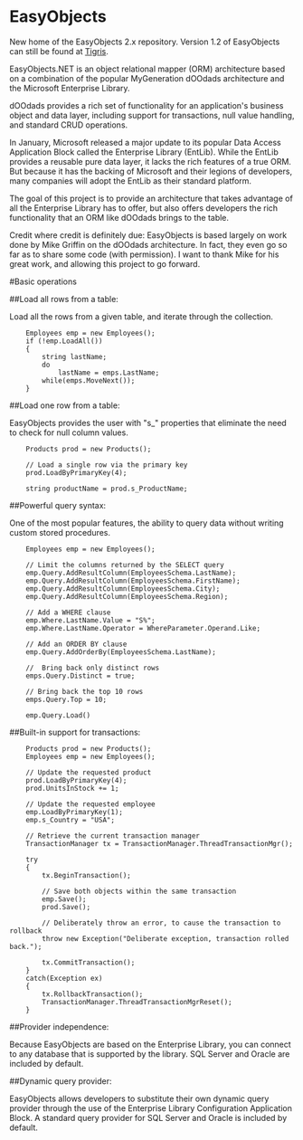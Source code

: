 EasyObjects
===========

New home of the EasyObjects 2.x repository. Version 1.2 of EasyObjects can still be found at [Tigris](http://easyobjects.tigris.org).

EasyObjects.NET is an object relational mapper (ORM) architecture based on a combination of the popular MyGeneration dOOdads architecture and the Microsoft Enterprise Library.

dOOdads provides a rich set of functionality for an application's business object and data layer, including support for transactions, null value handling, and standard CRUD operations.

In January, Microsoft released a major update to its popular Data Access Application Block called the Enterprise Library (EntLib). While the EntLib provides a reusable pure data layer, it lacks the rich features of a true ORM. But because it has the backing of Microsoft and their legions of developers, many companies will adopt the EntLib as their standard platform.

The goal of this project is to provide an architecture that takes advantage of all the Enterprise Library has to offer, but also offers developers the rich functionality that an ORM like dOOdads brings to the table.

Credit where credit is definitely due: EasyObjects is based largely on work done by Mike Griffin on the dOOdads architecture. In fact, they even go so far as to share some code (with permission). I want to thank Mike for his great work, and allowing this project to go forward.

#Basic operations

##Load all rows from a table:

Load all the rows from a given table, and iterate through the collection.


        Employees emp = new Employees();
        if (!emp.LoadAll())
        {
            string lastName;
            do
                lastName = emps.LastName;
            while(emps.MoveNext());
        }


##Load one row from a table:

EasyObjects provides the user with "s_" properties that eliminate the need to check for null column values.

        Products prod = new Products();
        
        // Load a single row via the primary key
        prod.LoadByPrimaryKey(4);
        
        string productName = prod.s_ProductName;


##Powerful query syntax:

One of the most popular features, the ability to query data without writing custom stored procedures.

        Employees emp = new Employees();
        
        // Limit the columns returned by the SELECT query
        emp.Query.AddResultColumn(EmployeesSchema.LastName);
        emp.Query.AddResultColumn(EmployeesSchema.FirstName);
        emp.Query.AddResultColumn(EmployeesSchema.City);
        emp.Query.AddResultColumn(EmployeesSchema.Region);
        
        // Add a WHERE clause
        emp.Where.LastName.Value = "S%";
        emp.Where.LastName.Operator = WhereParameter.Operand.Like;
        
        // Add an ORDER BY clause
        emp.Query.AddOrderBy(EmployeesSchema.LastName);
        
        //  Bring back only distinct rows
        emps.Query.Distinct = true;
        
        // Bring back the top 10 rows
        emps.Query.Top = 10;
        
        emp.Query.Load()


##Built-in support for transactions:

        Products prod = new Products();
        Employees emp = new Employees();
    
        // Update the requested product
        prod.LoadByPrimaryKey(4);
        prod.UnitsInStock += 1;
    
        // Update the requested employee
        emp.LoadByPrimaryKey(1);
        emp.s_Country = "USA";
    
        // Retrieve the current transaction manager
        TransactionManager tx = TransactionManager.ThreadTransactionMgr();
    
        try
        {
            tx.BeginTransaction();
    
            // Save both objects within the same transaction
            emp.Save();
            prod.Save();
    
            // Deliberately throw an error, to cause the transaction to rollback
            throw new Exception("Deliberate exception, transaction rolled back.");
    
            tx.CommitTransaction();
        }
        catch(Exception ex)
        {
            tx.RollbackTransaction();
            TransactionManager.ThreadTransactionMgrReset();
        }


##Provider independence:

Because EasyObjects are based on the Enterprise Library, you can connect to any database that is supported by the library. SQL Server and Oracle are included by default.

##Dynamic query provider:

EasyObjects allows developers to substitute their own dynamic query provider through the use of the Enterprise Library Configuration Application Block. A standard query provider for SQL Server and Oracle is included by default. 
